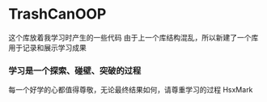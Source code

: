 # TrashCanOOP
这个库放着我学习时产生的一些代码
由于上一个库结构混乱，所以新建了一个库用于记录和展示学习成果

### 学习是一个探索、碰壁、突破的过程
每一个好学的心都值得尊敬，无论最终结果如何，请尊重学习的过程
HsxMark